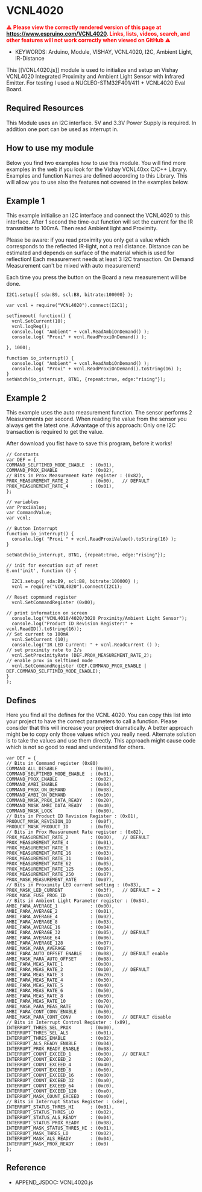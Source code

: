 <!--- Copyright (c) 2017 Joachim Klein. See the file LICENSE for copying permission. -->
VCNL4020
=====================

<span style="color:red">:warning: **Please view the correctly rendered version of this page at https://www.espruino.com/VCNL4020. Links, lists, videos, search, and other features will not work correctly when viewed on GitHub** :warning:</span>

* KEYWORDS: Arduino, Module, VISHAY, VCNL4020, I2C, Ambient Light, IR-Distance

This [[VCNL4020.js]] module is used to initialize and setup an Vishay VCNL4020 Integrated Proximity and Ambient Light Sensor with
Infrared Emitter.
For testing I used a NUCLEO-STM32F401/411 + VCNL4020 Eval Board. 

## Required Resources

This Module uses an I2C interface. 
5V and 3.3V Power Supply is required.
In addition one port can be used as interrupt in.

## How to use my module

Below you find two examples how to use this module.
You will find more examples in the web if you look for the Vishay VCNL40xx C/C++ Library.
Examples and function Names are defined according to this Library. 
This will allow you to use also the features not covered in the examples below.

## Example 1

This example initialise an I2C interface and connect the VCNL4020 to this interface.
After 1 second the time-out function will set the current for the IR transmitter to 100mA. 
Then read Ambient light and Proximity.

Please be aware: if you read proximity you only get a value which corresponds to the reflected IR-light, not a real distance.
Distance can be estimated and depends on surface of the material which is used for reflection!
Each measurement needs at least 3 I2C transaction.
On Demand Measurement can't be mixed with auto measurement!

Each time you press the button on the Board a new measurement will be done.

```
I2C1.setup({ sda:B9, scl:B8, bitrate:100000} );

var vcnl = require("VCNL4020").connect(I2C1);

setTimeout( function() {
  vcnl.SetCurrent(10);
  vcnl.logReg();
  console.log( "Ambient" + vcnl.ReadAmbiOnDemand() );
  console.log( "Proxi" + vcnl.ReadProxiOnDemand() );
  
}, 1000);

function io_interrupt() {
  console.log( "Ambient" + vcnl.ReadAmbiOnDemand() );
  console.log( "Proxi" + vcnl.ReadProxiOnDemand().toString(16) );
}
setWatch(io_interrupt, BTN1, {repeat:true, edge:"rising"});
```

## Example 2

This example uses the auto measurement function.
The sensor performs 2 Measurements per second.
When reading the value from the sensor you always get the latest one.
Advantage of this approach: Only one I2C transaction is required to get the value.

After download you fist have to save this program, before it works!

```
// Constants
var DEF = {
COMMAND_SELFTIMED_MODE_ENABLE  : (0x01),
COMMAND_PROX_ENABLE            : (0x02),
// Bits in Prox Measurement Rate register : (0x82),
PROX_MEASUREMENT_RATE_2        : (0x00),   // DEFAULT
PROX_MEASUREMENT_RATE_4        : (0x01),
};

// variables
var ProxiValue;
var CommandValue;
var vcnl;

// Button Interrupt
function io_interrupt() {
  console.log( "Proxi " + vcnl.ReadProxiValue().toString(16) );
}

setWatch(io_interrupt, BTN1, {repeat:true, edge:"rising"});

// init for execution out of reset
E.on('init', function () {

  I2C1.setup({ sda:B9, scl:B8, bitrate:100000} );
  vcnl = require("VCNL4020").connect(I2C1);

// Reset copmmand register
  vcnl.SetCommandRegister (0x00);
  
// print information on screen
  console.log("VCNL4010/4020/3020 Proximity/Ambient Light Sensor");
  console.log("Product ID Revision Register:" + vcnl.ReadID().toString(16));
// Set current to 100mA
  vcnl.SetCurrent (10);
  console.log("IR LED Current: " + vcnl.ReadCurrent () );
// set proximity rate to 2/s
  vcnl.SetProximityRate (DEF.PROX_MEASUREMENT_RATE_2); 
// enable prox in selftimed mode
  vcnl.SetCommandRegister (DEF.COMMAND_PROX_ENABLE | DEF.COMMAND_SELFTIMED_MODE_ENABLE);
}
);

```

## Defines

Here you find all the defines for the VCNL 4020. You can copy this list into your project to have the correct parameters to call a function.
Please consider that this will increase your project dramatically. A better approach might be to copy only those values which you really need.
Alternate solution is to take the values and use them directly. This approach might cause code which is not so good to read and understand for others.

```
var DEF = {
// Bits in Command register (0x80)
COMMAND_ALL_DISABLE            : (0x00),
COMMAND_SELFTIMED_MODE_ENABLE  : (0x01),
COMMAND_PROX_ENABLE            : (0x02),
COMMAND_AMBI_ENABLE            : (0x04),
COMMAND_PROX_ON_DEMAND         : (0x08),
COMMAND_AMBI_ON_DEMAND         : (0x10),
COMMAND_MASK_PROX_DATA_READY   : (0x20),
COMMAND_MASK_AMBI_DATA_READY   : (0x40),
COMMAND_MASK_LOCK 			   : (0x80),
// Bits in Product ID Revision Register : (0x81),
PRODUCT_MASK_REVISION_ID       : (0x0f),
PRODUCT_MASK_PRODUCT_ID        : (0xf0),
// Bits in Prox Measurement Rate register : (0x82),
PROX_MEASUREMENT_RATE_2        : (0x00),   // DEFAULT
PROX_MEASUREMENT_RATE_4        : (0x01),
PROX_MEASUREMENT_RATE_8        : (0x02),
PROX_MEASUREMENT_RATE_16       : (0x03),
PROX_MEASUREMENT_RATE_31       : (0x04),
PROX_MEASUREMENT_RATE_62       : (0x05),
PROX_MEASUREMENT_RATE_125      : (0x06),
PROX_MEASUREMENT_RATE_250      : (0x07),
PROX_MASK_MEASUREMENT_RATE     : (0x07),
// Bits in Proximity LED current setting : (0x83),
PROX_MASK_LED_CURRENT          : (0x3f),   // DEFAULT = 2
PROX_MASK_FUSE_PROG_ID         : (0xc0),
// Bits in Ambient Light Parameter register : (0x84),
AMBI_PARA_AVERAGE_1            : (0x00),
AMBI_PARA_AVERAGE_2            : (0x01),
AMBI_PARA_AVERAGE_4            : (0x02),
AMBI_PARA_AVERAGE_8            : (0x03),
AMBI_PARA_AVERAGE_16           : (0x04),
AMBI_PARA_AVERAGE_32           : (0x05),   // DEFAULT
AMBI_PARA_AVERAGE_64           : (0x06),
AMBI_PARA_AVERAGE_128          : (0x07),
AMBI_MASK_PARA_AVERAGE         : (0x07),
AMBI_PARA_AUTO_OFFSET_ENABLE   : (0x08),   // DEFAULT enable
AMBI_MASK_PARA_AUTO_OFFSET     : (0x08),
AMBI_PARA_MEAS_RATE_1          : (0x00),
AMBI_PARA_MEAS_RATE_2          : (0x10),   // DEFAULT
AMBI_PARA_MEAS_RATE_3          : (0x20),
AMBI_PARA_MEAS_RATE_4          : (0x30),
AMBI_PARA_MEAS_RATE_5          : (0x40),
AMBI_PARA_MEAS_RATE_6          : (0x50),
AMBI_PARA_MEAS_RATE_8          : (0x60),
AMBI_PARA_MEAS_RATE_10         : (0x70),
AMBI_MASK_PARA_MEAS_RATE       : (0x70),
AMBI_PARA_CONT_CONV_ENABLE     : (0x80),
AMBI_MASK_PARA_CONT_CONV       : (0x80),   // DEFAULT disable
// Bits in Interrupt Control Register : (x89),
INTERRUPT_THRES_SEL_PROX       : (0x00),
INTERRUPT_THRES_SEL_ALS        : (0x01),
INTERRUPT_THRES_ENABLE         : (0x02),
INTERRUPT_ALS_READY_ENABLE     : (0x04),
INTERRUPT_PROX_READY_ENABLE    : (0x08),
INTERRUPT_COUNT_EXCEED_1       : (0x00),   // DEFAULT
INTERRUPT_COUNT_EXCEED_2       : (0x20),
INTERRUPT_COUNT_EXCEED_4       : (0x40),
INTERRUPT_COUNT_EXCEED_8       : (0x60),
INTERRUPT_COUNT_EXCEED_16      : (0x80),
INTERRUPT_COUNT_EXCEED_32      : (0xa0),
INTERRUPT_COUNT_EXCEED_64      : (0xc0),
INTERRUPT_COUNT_EXCEED_128     : (0xe0),
INTERRUPT_MASK_COUNT_EXCEED    : (0xe0),
// Bits in Interrupt Status Register : (x8e),
INTERRUPT_STATUS_THRES_HI      : (0x01),
INTERRUPT_STATUS_THRES_LO      : (0x02),
INTERRUPT_STATUS_ALS_READY     : (0x04),
INTERRUPT_STATUS_PROX_READY    : (0x08),
INTERRUPT_MASK_STATUS_THRES_HI : (0x01),
INTERRUPT_MASK_THRES_LO        : (0x02),
INTERRUPT_MASK_ALS_READY       : (0x04),
INTERRUPT_MASK_PROX_READY      : (0x0)
};

```

Reference
---------

* APPEND_JSDOC: VCNL4020.js

